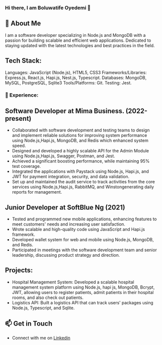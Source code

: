 ### Hi there, I am Boluwatife Oyedemi 👋

<!--
**Boluwat/Boluwat** is a ✨ _special_ ✨ repository because its `README.md` (this file) appears on your GitHub profile.

Here are some ideas to get you started:

- 🔭 I’m currently working on ...
- 🌱 I’m currently learning ...
- 👯 I’m looking to collaborate on ...
- 🤔 I’m looking for help with ...
- 💬 Ask me about ...
- 📫 How to reach me: ...
- 😄 Pronouns: ...
- ⚡ Fun fact: ...
-->

## 🚀 About Me

I am a software developer specializing in Node.js and MongoDB with a passion for building scalable and efficient web applications. Dedicated to staying updated with the latest technologies and best practices in the field.

## Tech Stack:

Languages: JavaScript (Node.js), HTML5, CSS3
Frameworks/Libraries: Express.js, React.js, Hapi.js, Nest.js, Typescript.
Databases: MongoDB, MySQL, PostgreSQL, Sqlite3
Tools/Platforms: Git.
Testing: Jest.

### 🔭 Experience:

## Software Developer at Mima Business. (2022-present)

- Collaborated with software development and testing teams to design and implement reliable solutions for improving system performance using Node.js,Hapi.js, MongoDB, and Redis which 
  enhanced system speed. 
- Designed and developed a highly scalable API for the Admin Module using Node.js,Hapi.js, Swagger, Postman, and Jest. 
- Achieved a significant boosting performance, while maintaining 95% test coverage. 
- Integrated the applications with Paystack using Node.js, Hapi.js, and JWT for payment integration,  security,  and data validation. 
- Set up and maintained the audit service to track activities from the core services using Node.js,Hapi.js, RabbitMQ, and 
  Winstongenerating daily reports for management. 

## Junior Developer at SoftBlue Ng (2021)

- Tested and programmed new mobile applications, enhancing features to meet customers' needs and increasing user satisfaction. 
- Wrote scalable and high-quality code using JavaScript and Hapi.js framework. 
- Developed wallet system for web and mobile using Node.js, MongoDB, and Redis.
- Participated in meetings with the software development team and senior leadership, discussing product strategy and direction.


## Projects:

- Hospital Management System: Developed a scalable hospital management system platform using Node.js, hapi js, MongoDB, Bcrypt, JWT, 
  allowing users to register patients, admit patients in their hospital rooms, and also check out patients.
- Logistics API: Built a logistics API that can track users' packages using Node.js, Typescript, and Sqlite.

## 📫 Get in Touch
- Connect with me on [Linkedin](https://www.linkedin.com/in/boluwatife-oyedemi)



